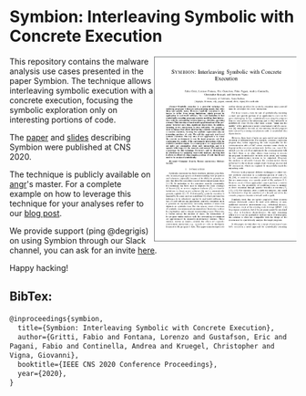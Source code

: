 # Symbion: Interleaving Symbolic with Concrete Execution
<a href=""> <img align="right" width="250"  src="symbion_paper.png"> </a>

This repository contains the malware analysis use cases presented in the paper Symbion. The technique allows interleaving symbolic execution with a concrete execution, focusing the symbolic exploration only on interesting portions of code. 

The <a href="127.0.0.1">paper</a> and <a href="">slides</a> describing Symbion were published at CNS 2020. 

The technique is publicly available on <a href="https://github.com/angr/angr">angr</a>'s master.
For a complete example on how to leverage this technique for your analyses refer to our <a href="https://angr.io/blog/angr_symbion/">blog post</a>.

We provide support (ping @degrigis) on using Symbion through our Slack channel, you can ask for an invite <a href="https://angr.io/invite/.">here</a>.


Happy hacking!

## BibTex:
```
@inproceedings{symbion,
  title={Symbion: Interleaving Symbolic with Concrete Execution},
  author={Gritti, Fabio and Fontana, Lorenzo and Gustafson, Eric and Pagani, Fabio and Continella, Andrea and Kruegel, Christopher and Vigna, Giovanni},
  booktitle={IEEE CNS 2020 Conference Proceedings},
  year={2020},
}
```
